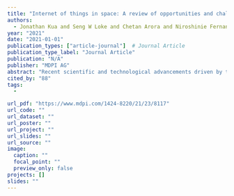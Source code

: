 ```yaml
---
title: "Internet of things in space: A review of opportunities and challenges from satellite-aided computing to digitally-enhanced space living"
authors:
  - Jonathan Kua and Seng W Loke and Chetan Arora and Niroshinie Fernando and Chathurika Ranaweera
year: "2021"
date: "2021-01-01"
publication_types: ["article-journal"]  # Journal Article
publication_type_label: "Journal Article"
publication: "N/A"
publisher: "MDPI AG"
abstract: "Recent scientific and technological advancements driven by the Internet of Things (IoT), Machine Learning (ML) and Artificial Intelligence (AI), distributed computing and data communication technologies have opened up a vast range of opportunities in many scientific fields—spanning from fast, reliable and efficient data communication to large-scale cloud/edge computing and intelligent big data analytics. Technological innovations and developments in these areas have also enabled many opportunities in the space industry. The successful Mars landing of NASA’s Perseverance rover on 18 February 2021 represents another giant leap for humankind in space exploration. Emerging research and developments of connectivity and computing technologies in IoT for space/non-terrestrial environments is expected to yield significant benefits in the near future. This survey paper presents a broad overview of the area and provides a look-ahead of the opportunities made possible by IoT and space-based technologies. We first survey the current developments of IoT and space industry, and identify key challenges and opportunities in these areas. We then review the state-of-the-art and discuss future opportunities for IoT developments, deployment and integration to support future endeavors in space exploration."
cited_by: "88"
tags:
  - 

url_pdf: "https://www.mdpi.com/1424-8220/21/23/8117"
url_code: ""
url_dataset: ""
url_poster: ""
url_project: ""
url_slides: ""
url_source: ""
image:
  caption: ""
  focal_point: ""
  preview_only: false
projects: []
slides: ""
---
```

